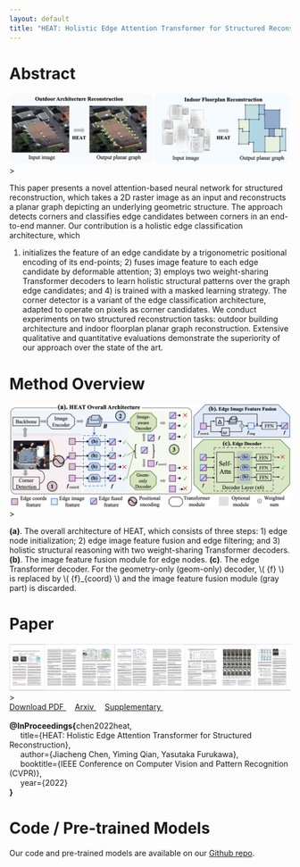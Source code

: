 ```yaml
---
layout: default
title: "HEAT: Holistic Edge Attention Transformer for Structured Reconstruction"
---
```


# Abstract

<div>
	<img width="900" src="assets/img/teaser.png" class="center"> 
</div>>

This paper presents a novel attention-based neural network for structured reconstruction, which takes a 2D raster image as an input and reconstructs a planar graph depicting an underlying geometric structure. The approach detects corners and classifies edge candidates between corners in an end-to-end manner. Our contribution is a holistic edge classification architecture, which
1) initializes the feature of an edge candidate by a trigonometric positional encoding of its end-points; 2) fuses image feature to each edge candidate by deformable attention; 3) employs two weight-sharing Transformer decoders to learn holistic structural patterns over the graph edge candidates; and 4) is trained with a masked learning strategy. The corner detector is a variant of the edge classification architecture, adapted to operate on pixels as corner candidates. We conduct experiments on two structured reconstruction tasks: outdoor building architecture and indoor floorplan planar graph reconstruction. Extensive qualitative and quantitative evaluations demonstrate the superiority of our approach over the state of the art.



# Method Overview


<div>
	<img width="900" src="assets/img/method_figure.png" class="center"> 
</div>>

<p>
<strong>(a)</strong>. The overall architecture of HEAT, which consists of three steps: 1) edge node initialization; 2) edge image feature fusion and edge filtering; and 3) holistic structural reasoning with two weight-sharing Transformer decoders.  <strong>(b)</strong>. The image feature fusion module for edge nodes. <strong>(c)</strong>. The edge Transformer decoder. For the geometry-only (geom-only) decoder, \( {f} \) is replaced by \( {f}_{coord} \) and the image feature fusion module (gray part) is discarded.
</p>


# Paper

<div>
	<a href=".">
	<img class="thumbnail" src="assets/img/thumbnail.png"> 
	</a>
</div>>

<div class="text-center">
	<a href="assets/paper.pdf"> Download PDF </a> &nbsp; &nbsp; <a href="https://arxiv.org/abs/2111.15143"> Arxiv </a> &nbsp; &nbsp; <a href="assets/supp.pdf"> Supplementary </a> &nbsp; &nbsp; 
	<!-- <a href="assets/poster.pdf"> Poster </a> -->
</div>

<br>
<div class="bibtex-box">
	<strong>@InProceedings{</strong>chen2022heat,
	<br>
	&nbsp;&nbsp;&nbsp;&nbsp; title={HEAT: Holistic Edge Attention Transformer for Structured Reconstruction}, 
	<br> 
	&nbsp;&nbsp;&nbsp;&nbsp; author={Jiacheng Chen, Yiming Qian, Yasutaka Furukawa},
	<br> 
	&nbsp;&nbsp;&nbsp;&nbsp; booktitle={IEEE Conference on Computer Vision and Pattern Recognition (CVPR)},
	<br> 
	&nbsp;&nbsp;&nbsp;&nbsp; year={2022}<br><strong>}</strong>
</div>


<!-- # Video -->

<!-- <div>
<iframe width="820" height="492" src="https://www.youtube.com/embed/nlp6EC4D68I" frameborder="0" allow="accelerometer; autoplay; clipboard-write; encrypted-media; gyroscope; picture-in-picture" allowfullscreen></iframe>
</div> -->


# Code / Pre-trained Models

Our code and pre-trained models are available on our [Github repo](https://github.com/woodfrog/heat).
